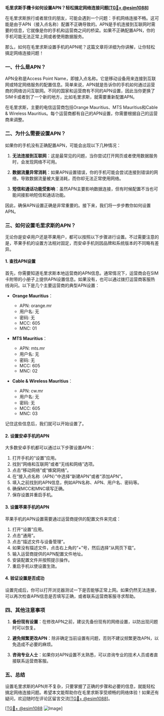 **毛里求斯手機卡如何设置APN？轻松搞定网络连接问题[[TG💪+ @esim1088](https://t.me/s/esim1088)]**

在毛里求斯旅行或者居住的朋友，可能会遇到一个问题：手机网络连接不畅。这可能是由于APN（接入点名称）配置不正确导致的。APN是手机连接到互联网时需要的信息，它就像是你的手机和运营商之间的桥梁。如果不正确配置APN，你的手机可能无法正常上网或者使用数据服务。

那么，如何在毛里求斯设置手机的APN呢？这篇文章将详细为你讲解，让你轻松搞定网络连接问题！

### 一、什么是APN？

APN全称是Access Point Name，即接入点名称。它是移动设备用来连接到互联网或特定网络服务的配置信息。简单来说，APN就是告诉你的手机如何通过运营商的网络访问互联网。不同的国家和运营商有不同的APN设置，因此当你更换了SIM卡或者到了一个新的地方，比如毛里求斯，就需要重新配置APN。

在毛里求斯，主要的电信运营商包括Orange Mauritius、MTS Mauritius和Cable & Wireless Mauritius。每个运营商都有自己的APN设置，你需要根据自己的运营商来调整。

### 二、为什么需要设置APN？

如果你的手机没有正确配置APN，可能会出现以下几种情况：

1. **无法连接到互联网**：这是最常见的问题，当你尝试打开网页或者使用数据服务时，会发现网络不可用。
   
2. **数据流量异常消耗**：如果APN设置错误，你的手机可能会尝试连接到错误的网络，导致数据流量被大量消耗，而你却无法正常使用网络。

3. **短信和通话功能受影响**：虽然APN主要影响数据连接，但有时候配置不当也可能间接影响短信和通话功能。

因此，确保APN设置正确是非常重要的。接下来，我们将一步步教你如何设置APN。

### 三、如何设置毛里求斯的APN？

无论你是安卓用户还是苹果用户，都可以按照以下步骤进行设置。不过需要注意的是，苹果手机的设置方法相对固定，而安卓手机则因品牌和系统版本的不同略有差异。

#### 1. 查找APN设置

首先，你需要知道毛里求斯本地运营商的APN信息。通常情况下，运营商会在SIM卡附带的小册子上提供APN设置信息。如果没有，也可以通过拨打运营商客服热线询问。以下是几个主要运营商的典型APN设置：

- **Orange Mauritius**：
  - APN: orange.mr
  - 用户名: 无
  - 密码: 无
  - MCC: 605
  - MNC: 01

- **MTS Mauritius**：
  - APN: mts.mr
  - 用户名: 无
  - 密码: 无
  - MCC: 605
  - MNC: 02

- **Cable & Wireless Mauritius**：
  - APN: cw.mr
  - 用户名: 无
  - 密码: 无
  - MCC: 605
  - MNC: 03

记住这些信息后，我们就可以开始设置了。

#### 2. 设置安卓手机的APN

大多数安卓手机都可以通过以下步骤设置APN：

1. 打开手机的“设置”应用。
2. 找到“网络和互联网”或者“无线和网络”选项。
3. 点击“移动网络”或“蜂窝网络”。
4. 在“接入点名称（APN）”中选择“新建APN”或者“添加APN”。
5. 填入之前找到的APN信息，例如APN名称、APN、用户名、密码等。
6. 确保MCC和MNC填写正确。
7. 保存设置并重启手机。

#### 3. 设置苹果手机的APN

苹果手机的APN设置需要通过运营商提供的配置文件来完成：

1. 打开“设置”应用。
2. 点击“通用”。
3. 点击“描述文件与设备管理”。
4. 如果没有描述文件，点击右上角的“+”号，然后选择“从网页下载”。
5. 输入运营商提供的APN配置文件地址。
6. 安装配置文件并按照提示操作。
7. 重启手机以使设置生效。

#### 4. 验证设置是否成功

设置完成后，你可以打开浏览器测试一下是否能够正常上网。如果仍然无法连接，可以再次检查APN信息是否填写正确，或者联系运营商客服寻求帮助。

### 四、其他注意事项

1. **备份现有设置**：在修改APN之前，建议先备份现有的网络设置，以防出现问题时可以恢复。
   
2. **避免频繁更改APN**：除非确定当前设置有问题，否则不建议频繁更改APN，以免造成不必要的麻烦。

3. **咨询专业人士**：如果你对APN设置不太熟悉，可以咨询专业的技术人员或者直接联系运营商客服。

### 五、总结

设置毛里求斯的APN并不复杂，只要掌握了正确的步骤和必要的信息，就能轻松搞定网络连接问题。希望本文能帮助你在毛里求斯享受顺畅的网络体验！如果还有疑问，欢迎随时在评论区留言交流[[TG💪+ @esim1088](https://t.me/s/esim1088)]。

[[TG💪+ @esim1088](https://t.me/s/esim1088) ![Image](https://i.postimg.cc/4NQfJmqS/Snipaste-2025-05-13-00-14-12.png)]